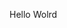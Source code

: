 Hello Wolrd





















































































































































































































































































































































































































































































































































































































































































































































































































































































































































































































































































































































































































































































































































































































































































































































































































































































































































































































































































































































































































































































































































































































































































































































































































































































































































































































































































































































































































































































































































































































































































































































































































































































































































































































































































































































































































































































































































































































































































































































































